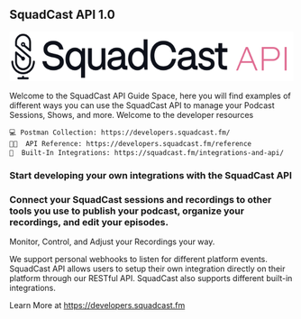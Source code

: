 ## SquadCast API 1.0

<p align="left"> <img src="https://github.com/SquadCast/.github/blob/main/profile/scapidark.svg" alt="SquadCast API" /> </p>


Welcome to the SquadCast API Guide Space, here you will find examples of different ways you can use the SquadCast API to manage your Podcast Sessions, Shows, and more.
Welcome to the developer resources

    💻 Postman Collection: https://developers.squadcast.fm/
    🧑‍💻  API Reference: https://developers.squadcast.fm/reference
    🧩  Built-In Integrations: https://squadcast.fm/integrations-and-api/
   
 
 ### Start developing your own integrations with the SquadCast API

### Connect your SquadCast sessions and recordings to other tools you use to publish your podcast, organize your recordings, and edit your episodes.
Monitor, Control, and Adjust your Recordings your way.

We support personal webhooks to listen for different platform events.
SquadCast API allows users to setup their own integration directly on their platform through our RESTful API.
SquadCast also supports different built-in integrations.


Learn More at https://developers.squadcast.fm

